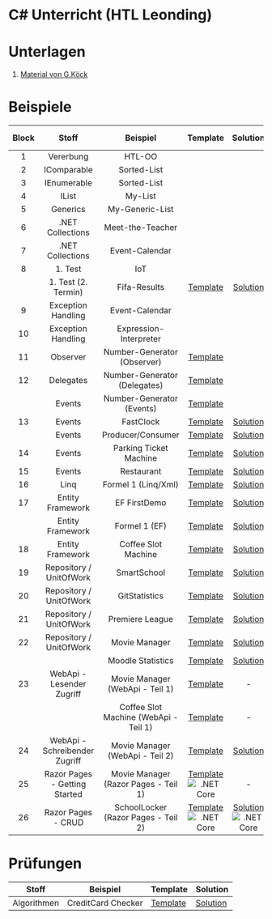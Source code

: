 
# C# Unterricht (HTL Leonding)

# Unterlagen

1. [Material von G.Köck](https://github.com/jfuerlinger/CS_IV_19_20)

# Beispiele

| Block |             Stoff             |               Beispiel                |                                             Template                                              |                                             Solution                                             |                                            Live Coding                                             |
|:-----:|:-----------------------------:|:-------------------------------------:|:-------------------------------------------------------------------------------------------------:|:------------------------------------------------------------------------------------------------:|:--------------------------------------------------------------------------------------------------:|
|   1   |           Vererbung           |                HTL-OO                 |                                                                                                   |                                                                                                  |                                                                                                    |
|   2   |          IComparable          |              Sorted-List              |                                                                                                   |                                                                                                  |                                                                                                    |
|   3   |          IEnumerable          |              Sorted-List              |                                                                                                   |                                                                                                  |                                                                                                    |
|   4   |             IList             |                My-List                |                                                                                                   |                                                                                                  |                                                                                                    |
|   5   |           Generics            |            My-Generic-List            |                                                                                                   |                                                                                                  |                                                                                                    |
|   6   |       .NET Collections        |           Meet-the-Teacher            |                                                                                                   |                                                                                                  |                                                                                                    |
|   7   |       .NET Collections        |            Event-Calendar             |                                                                                                   |                                                                                                  |                                                                                                    |
|   8   |            1. Test            |                  IoT                  |                                                                                                   |                                                                                                  |                                                                                                    |
|       |      1. Test (2. Termin)      |             Fifa-Results              |        [Template](https://github.com/jfuerlinger/csharp_samples_collections_fifa-results)         |   [Solution](https://github.com/jfuerlinger/csharp_samples_collections_fifa-results_solution)    |                                                                                                    |
|   9   |      Exception Handling       |            Event-Calendar             |                                                                                                   |                                                                                                  |                                                                                                    |
|  10   |      Exception Handling       |        Expression-Interpreter         |                                                                                                   |                                                                                                  |                                                                                                    |
|  11   |           Observer            |      Number-Generator (Observer)      |        [Template](https://github.com/jfuerlinger/csharp_samples_observer_numbergenerator)         |                                                                                                  |                                                                                                    |
|  12   |           Delegates           |     Number-Generator (Delegates)      |        [Template](https://github.com/jfuerlinger/csharp_samples_delegates_numbergenerator)        |                                                                                                  |                 [Live Coding](https://github.com/jfuerlinger/LiveCoding_20191212)                  |
|       |            Events             |       Number-Generator (Events)       |         [Template](https://github.com/jfuerlinger/csharp_samples_events_numbergenerator)          |                                                                                                  |                                                                                                    |
|  13   |            Events             |               FastClock               |        [Template](https://github.com/jfuerlinger/csharp_samples_events_fastclock-template)        |       [Solution](https://github.com/jfuerlinger/csharp_samples_events_fastclock-solution)        |                                                                                                    |
|       |            Events             |           Producer/Consumer           |    [Template](https://github.com/jfuerlinger/csharp_samples_events_producerconsumer-template)     |    [Solution](https://github.com/jfuerlinger/csharp_samples_events_producerconsumer-solution)    |                                                                                                    |
|  14   |            Events             |        Parking Ticket Machine         | [Template](https://github.com/jfuerlinger/csharp_samples_events_parking-ticket-machine-template)  | [Solution](https://github.com/jfuerlinger/csharp_samples_events_parking-ticket-machine-solution) |                                                                                                    |
|  15   |            Events             |              Restaurant               |       [Template](https://github.com/jfuerlinger/csharp_samples_events_restaurant-template)        |       [Solution](https://github.com/jfuerlinger/csharp_samples_events_restaurant-solution)       |                                                                                                    |
|  16   |             Linq              |          Formel 1 (Linq/Xml)          |         [Template](https://github.com/jfuerlinger/csharp_samples_linq-formula1-template)          |         [Solution](https://github.com/jfuerlinger/csharp_samples_linq-formula1-solution)         |                                                                                                    |
|  17   |       Entity Framework        |             EF FirstDemo              |          [Template](https://github.com/jfuerlinger/csharp_samples_ef_firstdemo-template)          |         [Solution](https://github.com/jfuerlinger/csharp_samples_ef_firstdemo-solution)          |             [Live Coding](https://github.com/jfuerlinger/POS_LiveCoding_2020-03-05_EF)             |
|       |       Entity Framework        |             Formel 1 (EF)             |          [Template](https://github.com/jfuerlinger/csharp_samples_ef_formula1-template)           |          [Solution](https://github.com/jfuerlinger/csharp_samples_ef_formula1-solution)          |                                                                                                    |
|  18   |       Entity Framework        |          Coffee Slot Machine          |      [Template](https://github.com/jfuerlinger/csharp_samples_ef_coffeeslotmachine-template)      |     [Solution](https://github.com/jfuerlinger/csharp_samples_ef_coffeeslotmachine-solution)      |             [Live Coding](https://github.com/jfuerlinger/POS_LiveCoding_2020-03-12_EF)             |
|  19   |    Repository / UnitOfWork    |              SmartSchool              |       [Template](https://github.com/jfuerlinger/csharp_samples_ef_uow_smartschool-template)       |      [Solution](https://github.com/jfuerlinger/csharp_samples_ef_uow_smartschool-solution)       |                                                                                                    |
|  20   |    Repository / UnitOfWork    |             GitStatistics             |      [Template](https://github.com/jfuerlinger/csharp_samples_ef_uow_gitstatistics-template)      |     [Solution](https://github.com/jfuerlinger/csharp_samples_ef_uow_gitstatistics-solution)      |                                                                                                    |
|  21   |    Repository / UnitOfWork    |            Premiere League            |      [Template](https://github.com/jfuerlinger/csharp_samples_ef_uow_premierleague-template)      |     [Solution](https://github.com/jfuerlinger/csharp_samples_ef_uow_premierleague-solution)      |                                                                                                    |
|  22   |    Repository / UnitOfWork    |             Movie Manager             |      [Template](https://github.com/jfuerlinger/csharp_samples_ef_uow_moviemanager-template)       |      [Solution](https://github.com/jfuerlinger/csharp_samples_ef_uow_moviemanager-solution)      |                                                                                                    |
|       |                               |           Moodle Statistics           |    [Template](https://github.com/jfuerlinger/csharp_samples_ef_uow_moodlestatistics-template)     |    [Solution](https://github.com/jfuerlinger/csharp_samples_ef_uow_moodlestatistics-solution)    |                                                 -                                                  |
|  23   |   WebApi - Lesender Zugriff   |    Movie Manager (WebApi - Teil 1)    |   [Template](https://github.com/jfuerlinger/csharp_samples_webapi_moviemanager-part1-template)    |                                                -                                                 |         [LiveCoding](https://github.com/jfuerlinger/csharp_livecoding_ef_uow_webapi-part1)         |
|       |                               | Coffee Slot Machine (WebApi - Teil 1) | [Template](https://github.com/jfuerlinger/csharp_samples_webapi_coffeeslotmachine-part1-template) |                                                -                                                 |                                                 -                                                  |
|  24   | WebApi - Schreibender Zugriff |    Movie Manager (WebApi - Teil 2)    |   [Template](https://github.com/jfuerlinger/csharp_samples_webapi_moviemanager-part2-template)    |   [Solution](https://github.com/jfuerlinger/csharp_samples_webapi_moviemanager-part2-solution)   |   [LiveCoding](https://github.com/jfuerlinger/csharp_livecoding_ef_uow_webapi-part2/tree/master)   |
|  25   | Razor Pages - Getting Started | Movie Manager (Razor Pages - Teil 1)  | [Template](https://github.com/jfuerlinger/csharp_samples_razorpages_moviemanager-part1-template) ![.NET Core](https://github.com/jfuerlinger/csharp_samples_razorpages_moviemanager-part1-template/workflows/.NET%20Core/badge.svg) |                                                -                                                 | [LiveCoding](https://github.com/jfuerlinger/csharp_livecoding_ef_uow_razorpages-part1/tree/master) ![.NET Core](https://github.com/jfuerlinger/csharp_livecoding_ef_uow_razorpages-part1/workflows/.NET%20Core/badge.svg)|
|  26   |      Razor Pages - CRUD       | SchoolLocker (Razor Pages - Teil 2)  |   [Template](https://github.com/jfuerlinger/csharp_samples_razorpages_schoollocker-part1-template) ![.NET Core](https://github.com/jfuerlinger/csharp_samples_razorpages_schoollocker-part1-template/workflows/.NET%20Core/badge.svg)    |   [Solution](https://github.com/jfuerlinger/csharp_samples_razorpages_schoollocker-part1-solution) ![.NET Core](https://github.com/jfuerlinger/csharp_samples_razorpages_schoollocker-part1-solution/workflows/.NET%20Core/badge.svg)  | [LiveCoding](https://github.com/jfuerlinger/csharp_livecoding_ef_uow_razorpages-part2/tree/master) ![.NET Core](https://github.com/jfuerlinger/csharp_livecoding_ef_uow_razorpages-part2/workflows/.NET%20Core/badge.svg) |


# Prüfungen

|    Stoff    |      Beispiel      | Template                                                                                  | Solution                                                                                  |
|:-----------:|:------------------:|-------------------------------------------------------------------------------------------|-------------------------------------------------------------------------------------------|
| Algorithmen | CreditCard Checker | [Template](https://github.com/jfuerlinger/csharp_samples_algo_creditcardchecker-template) | [Solution](https://github.com/jfuerlinger/csharp_samples_algo_creditcardchecker-solution) |

